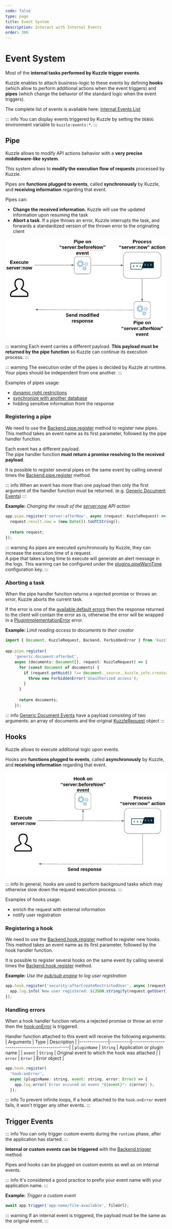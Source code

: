 ```yaml
---
code: false
type: page
title: Event System
description: Interact with Internal Events
order: 300
---
```


# Event System

Most of the **internal tasks performed by Kuzzle trigger events**.

Kuzzle enables to attach business-logic to these events by defining **hooks** (which allow to perform additional actions when the event triggers) and **pipes** (which change the behavior of the standard logic when the event triggers).

The complete list of events is available here: [Internal Events List](/core/2/framework/events)

::: info
You can display events triggered by Kuzzle by setting the `DEBUG` environment variable to `kuzzle:events:*`.
:::

## Pipe

<!-- Duplicate with guides/getting-started/customize-api-behavior -->

Kuzzle allows to modify API actions behavior with a **very precise middleware-like system**.  

This system allows to **modify the execution flow of requests** processed by Kuzzle.

Pipes are **functions plugged to events**, called **synchronously** by Kuzzle, and **receiving information** regarding that event.

Pipes can:
  - **Change the received information**. Kuzzle will use the updated information upon resuming the task
  - **Abort a task**. If a pipe throws an error, Kuzzle interrupts the task, and forwards a standardized version of the thrown error to the originating client

![pipe workflow](./pipes-workflow.png)

::: warning
Each event carries a different payload. **This payload must be returned by the pipe function** so Kuzzle can continue its execution process.
:::

::: warning
The execution order of the pipes is decided by Kuzzle at runtime. Your pipes should be independent from one another.
:::

Examples of pipes usage:
 - [dynamic right restrictions](https://github.com/kuzzleio/kuzzle-plugin-sample-custom-policies)
 - [synchronize with another database](https://github.com/kuzzleio/kuzzle-how-to/tree/master/replicate-to-sql-with-generic-events)
 - hidding sensitive information from the response


### Registering a pipe

<!-- Duplicate with guides/getting-started/customize-api-behavior -->

We need to use the [Backend.pipe.register](/core/2/framework/classes/backend-pipe/register) method to register new pipes. This method takes an event name as its first parameter, followed by the pipe handler function.

Each event has a different payload.  
The pipe handler function **must return a promise resolving to the received payload**.  

It is possible to register several pipes on the same event by calling several times the [Backend.pipe.register](/core/2/framework/classes/backend-pipe/register) method.

::: info
When an event has more than one payload then only the first argument of the handler function must be returned. (e.g. [Generic Document Events](/core/2/framework/events/generic-document))
:::

**Example:** _Changing the result of the [server:now](/core/2/api/controllers/server/now) API action_

```js
app.pipe.register('server:afterNow', async (request: KuzzleRequest) => {
  request.result.now = (new Date()).toUTCString();

  return request;
});
```

::: warning
As pipes are executed synchronously by Kuzzle, they can increase the execution time of a request.  
A pipe that takes a long time to execute will generate an alert message in the logs.
This warning can be configured under the [plugins.pipeWarnTime](/core/2/guides/advanced/configuration) configuration key.
:::

### Aborting a task

When the pipe handler function returns a rejected promise or throws an error, Kuzzle aborts the current task.

If the error is one of the [available default errors](/core/2/api/errors/types) then the response returned to the client will contain the error as is, otherwise the error will be wrapped in a [PluginImplementationError](/core/2/api/errors/types#plugin-implementation-error) error.

**Example:** _Limit reading access to documents to their creator_
```js
import { Document, KuzzleRequest, Backend, ForbiddenError } from 'kuzzle';

app.pipe.register(
    'generic:document:afterGet', 
    async (documents: Document[], request: KuzzleRequest) => {
      for (const document of documents) {
        if (request.getKuid() !== document._source._kuzzle_info.creator) {
          throw new ForbiddenError('Unauthorized access');
        }
      }

      return documents;
    });
```

::: info
[Generic Document Events](/core/2/framework/events/generic-document) have a payload consisting of two arguments: an array of documents and the original [KuzzleRequest](/core/2/framework/classes/kuzzle-request) object
:::

## Hooks

Kuzzle allows to execute additional logic upon events.  

Hooks are **functions plugged to events**, called **asynchronously** by Kuzzle, and **receiving information** regarding that event.

![hook workflow](./hooks-workflow.png)

::: info
In general, hooks are used to perform background tasks which may otherwise slow down the request execution process.
:::

Examples of hooks usage:
 - enrich the request with external information
 - notify user registration

### Registering a hook

We need to use the [Backend.hook.register](/core/2/framework/classes/backend-hook/register) method to register new hooks.   This method takes an event name as its first parameter, followed by the hook handler function.

It is possible to register several hooks on the same event by calling several times the [Backend.hook.register](/core/2/framework/classes/backend-hook/register) method.

**Example:** _Use the [pub/sub engine](/core/2/main-concepts/5-realtime-engine#pub-sub) to log user registration_

```js
app.hook.register('security:afterCreateRestrictedUser', async (request: KuzzleRequest) => {
  app.log.info(`New user registered: ${JSON.stringify(request.getUser())}`);
});
```

### Handling errors

When a hook handler function returns a rejected promise or throw an error then the [hook:onError](/core/2/framework/events/hook) is triggered.  

Handler function attached to this event will receive the following arguments:
| Arguments    | Type     | Description                                   |
|--------------|----------|-----------------------------------------------|
| `pluginName` | `String` | Application or plugin name                    |
| `event`      | `String` | Original event to which the hook was attached |
| `error`      | `Error`  | Error object                                  |

```js
app.hook.register(
  'hook:onError', 
  async (pluginName: string, event: string, error: Error) => {
    app.log.error(`Error occured on event "${event}": ${error}`);
  });
```

::: info
To prevent infinite loops, if a hook attached to the `hook:onError` event fails, it won't trigger any other events.
:::

## Trigger Events

::: info
You can only trigger custom events during the `runtime` phase, after the application has started.
::: 

**Internal or custom events can be triggered** with the [Backend.trigger](/core/2/framework/classes/backend/trigger) method.

Pipes and hooks can be plugged on custom events as well as on internal events.

::: info
It's considered a good practice to prefix your event name with your application name.
:::

**Example:** _Trigger a custom event_

```js
await app.trigger('app-name/file-available', fileUrl);
```

::: warning
If an internal event is triggered, the payload must be the same as the original event.
:::

